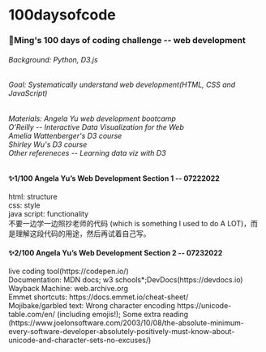 # 100daysofcode

<h3>🌟Ming's 100 days of coding challenge -- web development</h3>
<h6>Background: Python, D3.js</h6>
<h6>Goal: Systematically understand web development(HTML, CSS and JavaScript)</h6>
<h6>Materials:
Angela Yu web development bootcamp<br>
O’Reilly -- Interactive Data Visualization for the Web<br>
Amelia Wattenberger's D3 course<br>
Shirley Wu's D3 course<br>
Other refereneces -- Learning data viz with D3</h6>

<h4>✨1/100 Angela Yu’s Web Development Section 1 -- 07222022</h4>
html: structure<br>
css: style<br>
java script: functionality<br>
不要一边学一边照抄老师的代码 (which is something I used to do A LOT)，而是理解这段代码的用途，然后再试着自己写。
<h4>✨2/100 Angela Yu’s Web Development Section 2 -- 07232022</h4>
live coding tool(https://codepen.io/)<br>
Documentation: MDN docs; w3 schools*;DevDocs(https://devdocs.io)<br>
Wayback Machine: web.archive.org<br>
Emmet shortcuts: https://docs.emmet.io/cheat-sheet/<br>
Mojibake/garbled text: Wrong character encoding https://unicode-table.com/en/ (including emojis!); Some extra reading (https://www.joelonsoftware.com/2003/10/08/the-absolute-minimum-every-software-developer-absolutely-positively-must-know-about-unicode-and-character-sets-no-excuses/)
